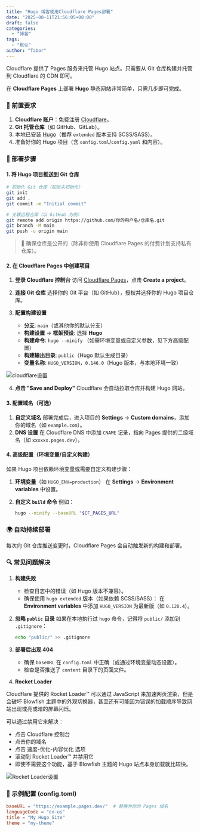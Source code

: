 ```yaml
---
title: "Hugo 博客使用Cloudflare Pages部署"
date: "2025-08-11T21:56:05+08:00"
draft: false
categories:
  - "博客"
tags:
  - "默认"
author: "Tabor"
---
```


Cloudflare 提供了 Pages 服务来托管 Hugo 站点。只需要从 Git 仓库构建并托管到 Cloudflare 的 CDN 即可。

在 **Cloudflare Pages** 上部署 **Hugo** 静态网站非常简单，只需几步即可完成。

### **📌 前置要求**

1. **Cloudflare 账户**：免费注册 [Cloudflare](https://dash.cloudflare.com/)。
2. **Git 托管仓库**（如 GitHub、GitLab）。
3. 本地已安装 [Hugo](https://gohugo.io/)（推荐 `extended` 版本支持 SCSS/SASS）。
4. 准备好你的 Hugo 项目（含 `config.toml`/`config.yaml` 和内容）。

### **🚀 部署步骤**

#### **1. 将 Hugo 项目推送到 Git 仓库**

```bash
# 初始化 Git 仓库（如尚未初始化）
git init
git add .
git commit -m "Initial commit"

# 关联远程仓库（以 GitHub 为例）
git remote add origin https://github.com/你的用户名/仓库名.git
git branch -M main
git push -u origin main
```

> 📌 确保仓库是公开的（除非你使用 Cloudflare Pages 的付费计划支持私有仓库）。

#### **2. 在 Cloudflare Pages 中创建项目**

1. **登录 Cloudflare 控制台**
   访问 [Cloudflare Pages](https://dash.cloudflare.com/?to=/:account/pages)，点击 **Create a project**。

2. **连接 Git 仓库**
   选择你的 Git 平台（如 GitHub），授权并选择你的 Hugo 项目仓库。

3. **配置构建设置**

   - **分支**: `main`（或其他你的默认分支）
   - **构建设置** → **框架预设**: 选择 **Hugo**
   - **构建命令**: `hugo --minify`
     （如需环境变量或自定义参数，见下方高级配置）
   - **构建输出目录**: `public`（Hugo 默认生成目录）
   - **变量名称**: `HUGO_VERSION`，`0.146.0`（Hugo 版本，与本地环境一致）

![cloudflare设置](https://cdn.jsdelivr.net/gh/tabortao/imagebed/2025/20250812183144063.webp)


4. **点击 "Save and Deploy"**
   Cloudflare 会自动拉取仓库并构建 Hugo 网站。

#### **3. 配置域名（可选）**

1. **自定义域名**
   部署完成后，进入项目的 **Settings** → **Custom domains**，添加你的域名（如 `example.com`）。
2. **DNS 设置**
   在 Cloudflare DNS 中添加 `CNAME` 记录，指向 Pages 提供的二级域名（如 `xxxxxx.pages.dev`）。

#### **4. 高级配置（环境变量/自定义构建）**

如果 Hugo 项目依赖环境变量或需要自定义构建步骤：

1. **环境变量**（如 `HUGO_ENV=production`）
   在 **Settings** → **Environment variables** 中设置。
2. **自定义 `build` 命令**
   例如：

   ```bash
   hugo --minify --baseURL "$CF_PAGES_URL"
   ```

### **🌍 自动持续部署**

每次向 Git 仓库推送变更时，Cloudflare Pages 会自动触发新的构建和部署。

### **🔍 常见问题解决**

1. **构建失败**

   - 检查日志中的错误（如 Hugo 版本不兼容）。
   - 确保使用 `hugo extended` 版本（如果依赖 SCSS/SASS）：
     在 **Environment variables** 中添加 `HUGO_VERSION` 为最新版（如 `0.120.4`）。

2. **忽略 `public` 目录**
   如果在本地执行过 `hugo` 命令，记得将 `public/` 添加到 `.gitignore`：

   ```bash
   echo "public/" >> .gitignore
   ```

3. **部署后出现 404**

   - 确保 `baseURL` 在 `config.toml` 中正确（或通过环境变量动态设置）。
   - 检查是否推送了 `content` 目录下的页面文件。

4. **Rocket Loader**

Cloudflare 提供的 Rocket Loader™ 可以通过 JavaScript 来加速网页渲染，但是会破坏 Blowfish 主题中的外观切换器，甚至还有可能因为错误的加载顺序导致网站出现或亮或暗的屏幕闪烁。

可以通过禁用它来解决：

- 点击 Cloudflare 控制台
- 点击你的域名
- 点击 速度-优化-内容优化 选项
- 滚动到 Rocket Loader™ 并禁用它
- 即使不需要这个功能，基于 Blowfish 主题的 Hugo 站点本身加载就比较快。

![Rocket Loader设置](https://cdn.jsdelivr.net/gh/tabortao/imagebed/2025/20250812164725432.webp)

### **🎯 示例配置 (config.toml)**

```toml
baseURL = "https://example.pages.dev/"  # 替换为你的 Pages 域名
languageCode = "en-us"
title = "My Hugo Site"
theme = "my-theme"
```
